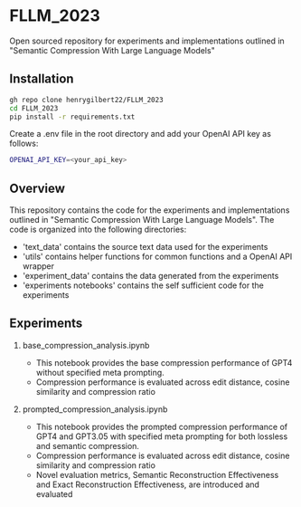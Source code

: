 # FLLM_2023
Open sourced repository for experiments and implementations outlined in "Semantic Compression With Large Language Models"


## Installation
```bash
gh repo clone henrygilbert22/FLLM_2023
cd FLLM_2023
pip install -r requirements.txt
```

Create a .env file in the root directory and add your OpenAI API key as follows:
```bash
OPENAI_API_KEY=<your_api_key>
```

## Overview
This repository contains the code for the experiments and implementations outlined in "Semantic Compression With Large Language Models". The code is organized into the following directories:
- 'text_data' contains the source text data used for the experiments
- 'utils' contains helper functions for common functions and a OpenAI API wrapper
- 'experiment_data' contains the data generated from the experiments
- 'experiments notebooks' contains the self sufficient code for the experiments

## Experiments
1. base_compression_analysis.ipynb
    - This notebook provides the base compression performance of GPT4 without specified meta prompting. 
    - Compression performance is evaluated across edit distance, cosine similarity and compression ratio

2. prompted_compression_analysis.ipynb
    - This notebook provides the prompted compression performance of GPT4 and GPT3.05 with specified meta prompting for both lossless and semantic compression.
    - Compression performance is evaluated across edit distance, cosine similarity and compression ratio
    - Novel evaluation metrics, Semantic Reconstruction Effectiveness and Exact Reconstruction Effectiveness, are introduced and evaluated
